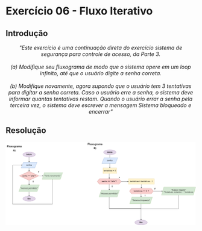 # Exercício 06 - Fluxo Iterativo
  
## Introdução 
<div align="center">

_"Este exercício é uma continuação direta do exercício sistema de segurança para
controle de acesso, da Parte 3. <br> <br>
(a) Modifique seu fluxograma de modo que o sistema opere em um loop infinito,
até que o usuário digite a senha correta. <br> <br>
(b) Modifique novamente, agora supondo que o usuário tem 3 tentativas para digitar a senha correta. Caso o usuário erre a senha, o sistema deve informar
quantas tentativas restam. Quando o usuário errar a senha pela terceira vez, o
sistema deve escrever a mensagem Sistema bloqueado e encerrar"_

</div>

## Resolução


<div align="center">

![](../../imagens/4ex-06.png)

</div>
